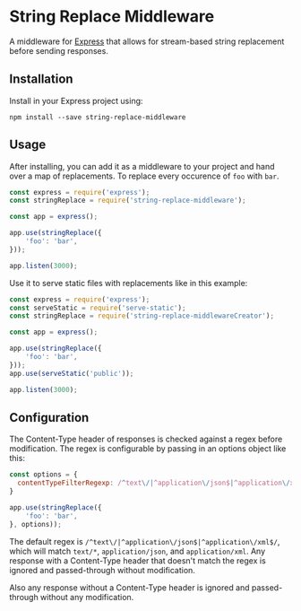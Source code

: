 # String Replace Middleware

A middleware for [Express](http://expressjs.com/) that allows for stream-based string replacement before sending responses.

## Installation

Install in your Express project using:

```
npm install --save string-replace-middleware
```

## Usage

After installing, you can add it as a middleware to your project and hand over a map of replacements. To replace every occurence of `foo` with `bar`.

```javascript
const express = require('express');
const stringReplace = require('string-replace-middleware');

const app = express();

app.use(stringReplace({
    'foo': 'bar',
}));

app.listen(3000);
```

Use it to serve static files with replacements like in this example:

```javascript
const express = require('express');
const serveStatic = require('serve-static');
const stringReplace = require('string-replace-middlewareCreator');

const app = express();

app.use(stringReplace({
    'foo': 'bar',
}));
app.use(serveStatic('public'));

app.listen(3000);
```

## Configuration

The Content-Type header of responses is checked against a regex before modification. The regex is configurable by passing in
an options object like this:

```javascript
const options = {
  contentTypeFilterRegexp: /^text\/|^application\/json$|^application\/xml$/,
}

app.use(stringReplace({
    'foo': 'bar',
}, options));
```

The default regex is `/^text\/|^application\/json$|^application\/xml$/`, which will match `text/*`, `application/json`, and `application/xml`. Any response with a Content-Type header that doesn't match the regex is ignored and passed-through without modification. 

Also any response without a Content-Type header is ignored and passed-through without any modification.
